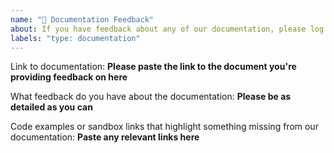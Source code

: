 ```yaml
---
name: "📝 Documentation Feedback"
about: If you have feedback about any of our documentation, please log it here using this issue template.
labels: "type: documentation"
---
```


Link to documentation: **Please paste the link to the document you're providing feedback on here**

What feedback do you have about the documentation: **Please be as detailed as you can**

Code examples or sandbox links that highlight something missing from our documentation: **Paste any relevant links here**
